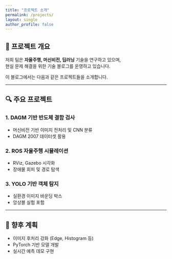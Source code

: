 ```yaml
---
title: "프로젝트 소개"
permalink: /projects/
layout: single
author_profile: false
---
```


## 🧠 프로젝트 개요

저희 팀은 **자율주행, 머신비전, 딥러닝** 기술을 연구하고 있으며,  
현실 문제 해결을 위한 기술 블로그를 운영하고 있습니다.

이 블로그에서는 다음과 같은 프로젝트들을 소개합니다.

---

## 🔍 주요 프로젝트

### 1. DAGM 기반 반도체 결함 검사
- 머신비전 기반 이미지 전처리 및 CNN 분류
- DAGM 2007 데이터셋 활용

### 2. ROS 자율주행 시뮬레이션
- RViz, Gazebo 시각화
- 장애물 회피 및 경로 탐색

### 3. YOLO 기반 객체 탐지
- 실환경 이미지 바운딩 박스
- 앙상블 실험 포함

---

## 🧩 향후 계획

- 이미지 후처리 강화 (Edge, Histogram 등)
- PyTorch 기반 모델 개발
- 실시간 예측 데모 구현

